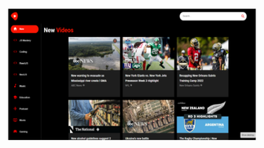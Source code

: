 <p align="center">
    <a href="https://bright-cendol-6ad010.netlify.app/"><img src='./src/utils/images/youtube-clone.png' width="1000" title="Click to visit Site"></a>
</p>